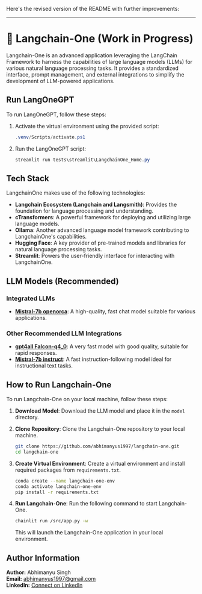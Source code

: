 Here's the revised version of the README with further improvements:

---

# 🚀 Langchain-One (Work in Progress)

Langchain-One is an advanced application leveraging the LangChain Framework to harness the capabilities of large language models (LLMs) for various natural language processing tasks. It provides a standardized interface, prompt management, and external integrations to simplify the development of LLM-powered applications.

## Run LangOneGPT

To run LangOneGPT, follow these steps:

1. Activate the virtual environment using the provided script:

    ```powershell
    .venv/Scripts/activate.ps1
    ```

2. Run the LangOneGPT script:

    ```powershell
    streamlit run tests\streamlit\LangchainOne_Home.py
    ```

## Tech Stack

LangchainOne makes use of the following technologies:

- **Langchain Ecosystem (Langchain and Langsmith)**: Provides the foundation for language processing and understanding.
- **cTransformers**: A powerful framework for deploying and utilizing large language models.
- **Ollama**: Another advanced language model framework contributing to LangchainOne's capabilities.
- **Hugging Face**: A key provider of pre-trained models and libraries for natural language processing tasks.
- **Streamlit**: Powers the user-friendly interface for interacting with LangchainOne.

## LLM Models (Recommended)

### Integrated LLMs

* [**Mistral-7b openorca**](https://gpt4all.io/models/gguf/mistral-7b-openorca.Q4_0.gguf): A high-quality, fast chat model suitable for various applications.

### Other Recommended LLM Integrations

* [**gpt4all Falcon-q4_0**](https://gpt4all.io/models/gguf/gpt4all-falcon-q4_0.gguf): A very fast model with good quality, suitable for rapid responses.
* [**Mistral-7b instruct**](https://gpt4all.io/models/gguf/mistral-7b-instruct-v0.1.Q4_0.gguf): A fast instruction-following model ideal for instructional text tasks.

## How to Run Langchain-One

To run Langchain-One on your local machine, follow these steps:

1. **Download Model**: Download the LLM model and place it in the `model` directory.

2. **Clone Repository**: Clone the Langchain-One repository to your local machine.

    ```sh
    git clone https://github.com/abhimanyus1997/langchain-one.git
    cd langchain-one
    ```

3. **Create Virtual Environment**: Create a virtual environment and install required packages from `requirements.txt`.

    ```sh
    conda create --name langchain-one-env
    conda activate langchain-one-env
    pip install -r requirements.txt
    ```

4. **Run Langchain-One**: Run the following command to start Langchain-One.

    ```sh
    chainlit run /src/app.py -w
    ```

    This will launch the Langchain-One application in your local environment.

## Author Information

**Author:** Abhimanyu Singh  
**Email:** [abhimanyus1997@gmail.com](mailto:abhimanyus1997@gmail.com)  
**LinkedIn:** [Connect on LinkedIn](https://www.linkedin.com/in/abhimanyus1997)  
